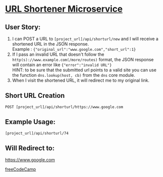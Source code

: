 # [URL Shortener Microservice](https://www.freecodecamp.org/learn/apis-and-microservices/apis-and-microservices-projects/url-shortener-microservice)

## User Story:

1. I can POST a URL to `[project_url]/api/shorturl/new` and I will receive a shortened URL in the JSON response.  
   Example : `{"original_url":"www.google.com","short_url":1}`
2. If I pass an invalid URL that doesn't follow the `http(s)://www.example.com(/more/routes)` format, the JSON response
   will contain an error like `{"error":"invalid URL"}`  
   HINT: to be sure that the submitted url points to a valid site you can use the function `dns.lookup(host, cb)` from
   the `dns` core module.
3. When I visit the shortened URL, it will redirect me to my original link.

## Short URL Creation

`POST [project_url]/api/shorturl/https://www.google.com`

## Example Usage:

`[project_url]/api/shorturl/74`

## Will Redirect to:

https://www.google.com

[freeCodeCamp](https://www.freecodecamp.com)
